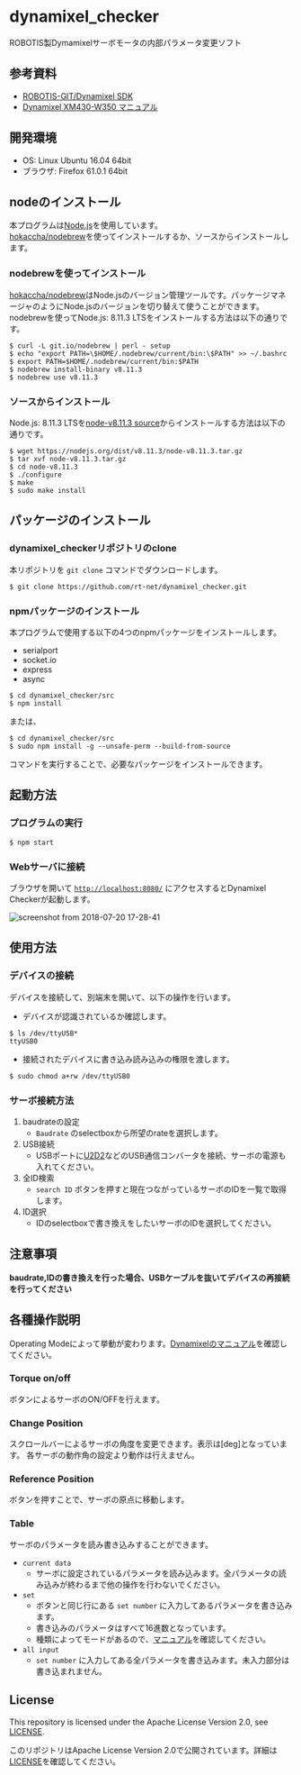 # dynamixel_checker

ROBOTIS製Dymamixelサーボモータの内部パラメータ変更ソフト

## 参考資料

- [ROBOTIS-GIT/Dynamixel SDK](https://github.com/ROBOTIS-GIT/DynamixelSDK)
- [Dynamixel XM430-W350 マニュアル](http://www.besttechnology.co.jp/modules/knowledge/?Dynamixel%20XM430-W350)

## 開発環境

- OS: Linux Ubuntu 16.04 64bit
- ブラウザ: Firefox 61.0.1 64bit

## nodeのインストール

本プログラムは[Node.js](https://nodejs.org/ja/)を使用しています。  
[hokaccha/nodebrew](https://github.com/hokaccha/nodebrew)を使ってインストールするか、ソースからインストールします。

### nodebrewを使ってインストール

[hokaccha/nodebrew](https://github.com/hokaccha/nodebrew)はNode.jsのバージョン管理ツールです。パッケージマネージャのようにNode.jsのバージョンを切り替えて使うことができます。  
nodebrewを使ってNode.js: 8.11.3 LTSをインストールする方法は以下の通りです。

``` 
$ curl -L git.io/nodebrew | perl - setup
$ echo "export PATH=\$HOME/.nodebrew/current/bin:\$PATH" >> ~/.bashrc
$ export PATH=$HOME/.nodebrew/current/bin:$PATH
$ nodebrew install-binary v8.11.3
$ nodebrew use v8.11.3
```

### ソースからインストール

Node.js: 8.11.3 LTSを[node-v8.11.3 source](https://nodejs.org/dist/v8.11.3/node-v8.11.3.tar.gz)からインストールする方法は以下の通りです。

``` 
$ wget https://nodejs.org/dist/v8.11.3/node-v8.11.3.tar.gz
$ tar xvf node-v8.11.3.tar.gz
$ cd node-v8.11.3
$ ./configure
$ make
$ sudo make install
```

## パッケージのインストール

### dynamixel_checkerリポジトリのclone

本リポジトリを `git clone` コマンドでダウンロードします。

```
$ git clone https://github.com/rt-net/dynamixel_checker.git 
```

### npmパッケージのインストール

本プログラムで使用する以下の4つのnpmパッケージをインストールします。

- serialport
- socket.io
- express
- async

```
$ cd dynamixel_checker/src
$ npm install
```

または、

```
$ cd dynamixel_checker/src
$ sudo npm install -g --unsafe-perm --build-from-source
```

コマンドを実行することで、必要なパッケージをインストールできます。

## 起動方法

### プログラムの実行

```
$ npm start
```

### Webサーバに接続

ブラウザを開いて [`http://localhost:8080/`](http://localhost:8080/) にアクセスするとDynamixel Checkerが起動します。

![screenshot from 2018-07-20 17-28-41](https://user-images.githubusercontent.com/12367951/42992244-f39f4cee-8c42-11e8-8929-bc0b1d83ccca.png)

## 使用方法

### デバイスの接続

デバイスを接続して、別端末を開いて、以下の操作を行います。

- デバイスが認識されているか確認します。

```
$ ls /dev/ttyUSB*  
ttyUSB0
```

- 接続されたデバイスに書き込み読み込みの権限を渡します。

```
$ sudo chmod a+rw /dev/ttyUSB0
```

### サーボ接続方法

1. baudrateの設定
    - `Baudrate` のselectboxから所望のrateを選択します。
1. USB接続
    - USBポートに[U2D2](https://www.rt-shop.jp/index.php?main_page=product_info&products_id=3618)などのUSB通信コンバータを接続、サーボの電源も入れてください。
1. 全ID検索
    - `search ID` ボタンを押すと現在つながっているサーボのIDを一覧で取得します。
1. ID選択
    - IDのselectboxで書き換えをしたいサーボのIDを選択してください。

## 注意事項

__baudrate,IDの書き換えを行った場合、USBケーブルを抜いてデバイスの再接続を行ってください__

## 各種操作説明

Operating Modeによって挙動が変わります。[Dynamixelのマニュアル](http://www.besttechnology.co.jp/modules/knowledge/?Dynamixel%20XM430-W350)を確認してください。

### Torque on/off

ボタンによるサーボのON/OFFを行えます。

### Change Position

スクロールバーによるサーボの角度を変更できます。表示は[deg]となっています。
各サーボの動作角の設定より動作は行えません。

### Reference Position

ボタンを押すことで、サーボの原点に移動します。

### Table

サーボのパラメータを読み書き込みすることができます。

- `current data`
    - サーボに設定されているパラメータを読み込みます。全パラメータの読み込みが終わるまで他の操作を行わないでください。
- `set`
    - ボタンと同じ行にある `set number` に入力してあるパラメータを書き込みます。
    - 書き込みのパラメータはすべて16進数となっています。
    - 種類によってモードがあるので、[マニュアル](http://www.besttechnology.co.jp/modules/knowledge/?Dynamixel%20XM430-W350)を確認してください。
-  `all input`
    - `set number` に入力してある全パラメータを書き込みます。未入力部分は書き込まれません。

## License

This repository is licensed under the Apache License Version 2.0, see [LICENSE](./LICENSE).

このリポジトリはApache License Version 2.0で公開されています。詳細は[LICENSE](./LICENSE)を確認してください。
